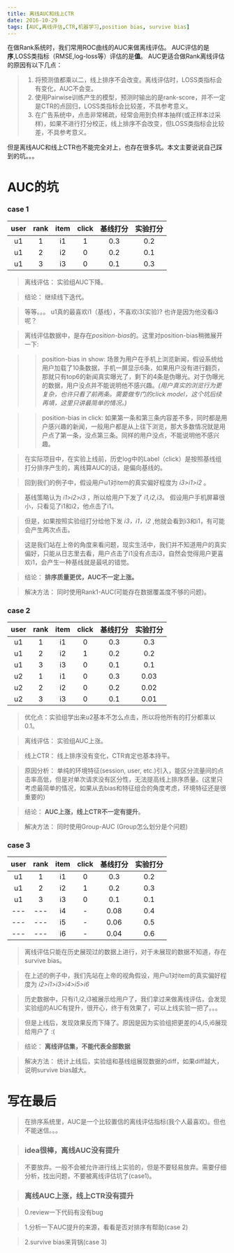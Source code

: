 ```yaml
---
title: 离线AUC和线上CTR
date: 2016-10-29
tags: [AUC,离线评估,CTR,机器学习,position bias, survive bias]
---
```


在做Rank系统时，我们常用ROC曲线的AUC来做离线评估。
AUC评估的是**序**,LOSS类指标（RMSE,log-loss等）评估的是**值**。
AUC更适合做Rank离线评估的原因有以下几点：

> 1. 将预测值都乘以二，线上排序不会改变。离线评估时，LOSS类指标会有变化，AUC不会变。
> 2. 使用Pairwise训练产生的模型，预测时输出的是rank-score，并不一定是CTR的点回归，LOSS类指标会比较差，不具参考意义。
> 3. 在广告系统中，点击非常稀疏，经常会用到负样本抽样(或正样本过采样)，如果不进行打分校正，线上排序不会改变，但LOSS类指标会比较差，不具参考意义。

但是离线AUC和线上CTR也不能完全对上，也存在很多坑。本文主要说说自己踩到的坑。。。

<!--more-->


# AUC的坑 #

### case 1 ###

| user  | rank  | item  | click | 基线打分 | 实验打分 |
| :---: | :---: | :---: | :---: | :---:   | :---:   |
|  u1   |  1    | i1    |  1    | 0.3     | 0.2     |
|  u1   |  2    | i2    |  0    | 0.2     | 0.1     |
|  u1   |  3    | i3    |  0    | 0.1     | 0.3     |

> 离线评估： 实验组AUC下降。

> 结论： 继续线下迭代。

> 等等。。。 u1真的最喜欢i1（基线），不喜欢i3(实验)? 也许是因为他没看i3呢？

> 离线评估数据中，是存在*position-bias*的。这里对position-bias稍微展开一下:

> > position-bias in show: 场景为用户在手机上浏览新闻，假设系统给用户加载了10条数据，手机一屏显示6条，如果用户没有进行翻页，那就只有top6的新闻真实曝光了，剩下的4条是伪曝光。对于伪曝光的数据，用户没点并不能说明他不感兴趣。*(用户真实的浏览行为更复杂，也许只看了前两条。需要做专门的click model，这个坑后续再填，这里只讲最简单的情况。)*

> > position-bias in click: 如果第一条和第三条内容差不多，同时都是用户感兴趣的新闻，一般用户都是从上往下浏览，那大多数情况就是用户点了第一条，没点第三条。同样的用户没点，不能说明他不感兴趣。

> 在实际项目中，在实验上线前，历史log中的Label（click）是按照基线组打分排序产生的，离线算AUC的话，是偏向基线的。
 
> 回到我们的例子中，假设用户u1对item的真实偏好程度为 *i3>i1>i2* 。

> 基线策略认为 *i1>i2>i3* ，所以给用户下发了 *i1,i2,i3*。 假设用户手机屏幕很小，只看见了i1和i2，他点击了i1。

> 但是，如果按照实验组打分给他下发 *i3，i1，i2* ,他就会看到i3和i1，有可能会产生两次点击。

> 这是我们站在上帝的角度来看问题，现实生活中，我们并不知道用户的真实偏好，只能从日志里去看，用户点击了i1没有点击i3，自然会觉得用户更喜欢i1，会产生一种基线就是最吼的错觉。

> 结论： **排序质量更优，AUC不一定上涨。**

> 解决方法： 同时使用Rank1-AUC(可能存在数据覆盖度不够的问题)。

### case 2 ###

| user  | rank  | item  | click | 基线打分 | 实验打分 |
| :---: | :---: | :---: | :---: | :---:   | :---:   |
|  u1   |  1    | i1    |  0    | 0.3     | 0.3     |
|  u1   |  2    | i2    |  1    | 0.2     | 0.2     |
|  u1   |  3    | i3    |  0    | 0.1     | 0.1     |
|  u2   |  1    | i1    |  0    | 0.3     | 0.03    |
|  u2   |  2    | i2    |  0    | 0.2     | 0.02    |
|  u2   |  3    | i3    |  0    | 0.1     | 0.01    |
> 优化点：实验组学出来u2基本不怎么点击，所以将他所有的打分都乘以0.1。
 
> 离线评估： 实验组AUC上涨。
 
> 线上CTR： 线上排序没有变化，CTR肯定也基本持平。
 
> 原因分析： 单纯的环境特征(session, user, etc.)引入，能区分流量间的点击率高低，但是对单次请求没有区分性，无法提高线上排序质量。(这里只考虑最简单的情况，如果从去bias和特征组合的角度考虑，环境特征还是很重要的)
 
> 结论： **AUC上涨，线上CTR不一定有提升**。

> 解决方法： 同时使用Group-AUC (Group怎么划分是个问题)

### case 3 ###

| user  | rank  | item  | click | 基线打分 | 实验打分 |
| :---: | :---: | :---: | :---: | :---:   | :---:   |
|  u1   |  1    | i1    |  0    | 0.3     | 0.2     |
|  u1   |  2    | i2    |  1    | 0.2     | 0.3     |
|  u1   |  3    | i3    |  0    | 0.1     | 0.1     |
|  ---  |  ---  | i4    |  -    | 0.08    | 0.4     |
|  ---  |  ---  | i5    |  -    | 0.06    | 0.5     |
|  ---  |  ---  | i6    |  -    | 0.04    | 0.6     |

> 离线评估只能在历史展现过的数据上进行，对于未展现的数据不知道，存在survive bias。

> 在上述的例子中，我们先站在上帝的视角假设，用户u1对item的真实偏好程度为 *i2>i1>i3>i4>i5>i6*

> 历史数据中，只有i1,i2,i3被展示给用户了，我们拿过来做离线评估，会发现实验组的AUC有提升，很开心，终于有效果了，可以上线实验一把了。。。

> 但是上线后，发现效果反而下降了。原因是因为实验组把更差的i4,i5,i6展现给用户了 :(

> 结论： **离线评估集，不能代表全部数据**

> 解决方法： 统计上线后，实验组和基线组展现数据的diff，如果diff越大，说明survive bias越大。


# 写在最后 #

> 在排序系统里，AUC是一个比较置信的离线评估指标(我个人最喜欢)。但也不能迷信。。。

> ### idea很棒，离线AUC没有提升 ###

> 不要放弃。一般不会被允许进行线上实验的，但是不要轻易放弃。需要仔细分析，找出问题，不要被离线评估坑了(case1)。

> ### 离线AUC上涨，线上CTR没有提升 ###

> 0.review一下代码有没有bug

> 1.分析一下AUC提升的来源，看看是否对排序有帮助(case 2)

> 2.survive bias来背锅(case 3) 